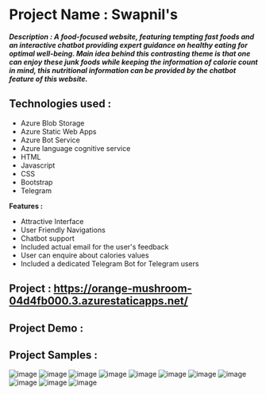 # Project Name : Swapnil's 

_**Description : 
A food-focused website, featuring tempting fast foods and an interactive chatbot providing expert guidance on healthy eating for optimal well-being.
Main idea behind this contrasting theme is that one can enjoy these
junk foods while keeping the information of calorie count in mind, this nutritional information can be provided by the chatbot feature of this website.**_

## Technologies used :
* Azure Blob Storage
* Azure Static Web Apps
* Azure Bot Service
* Azure language cognitive service
* HTML
* Javascript
* CSS
* Bootstrap
* Telegram 

**Features :**

* Attractive Interface
* User Friendly Navigations 
* Chatbot support
* Included actual email for the user's feedback
* User can enquire about calories values
* Included a dedicated Telegram Bot for Telegram users

## Project : https://orange-mushroom-04d4fb000.3.azurestaticapps.net/

## Project Demo : 


## Project Samples : 

![image](https://github.com/swap72/msfrtproject/assets/63197684/c5e6ba7a-31a7-4691-83e7-1c18d7e84668)
![image](https://github.com/swap72/msfrtproject/assets/63197684/36f947d7-e931-4faa-af44-ac61bc22678d)
![image](https://github.com/swap72/msfrtproject/assets/63197684/9f9a4173-156b-452f-8a6d-f21b723caffd)
![image](https://github.com/swap72/msfrtproject/assets/63197684/c3aaf118-3970-49e9-8f89-e639e07983e8)
![image](https://github.com/swap72/msfrtproject/assets/63197684/d46f2594-63a3-41de-bdaf-75aad4364825)
![image](https://github.com/swap72/msfrtproject/assets/63197684/f04c2912-ff40-4ed5-97d7-bf1b0a8ffff3)
![image](https://github.com/swap72/msfrtproject/assets/63197684/537c66b9-149a-4246-88cd-865b74fcfc5c)
![image](https://github.com/swap72/msfrtproject/assets/63197684/73058f7e-79ad-455d-b905-936cfd2bf939)
![image](https://github.com/swap72/msfrtproject/assets/63197684/1d6c5063-73df-4b8c-9dac-3eb010bbf390)
![image](https://github.com/swap72/msfrtproject/assets/63197684/6f7ef7d3-3564-43bd-a714-8ea69f9cdd90)
![image](https://github.com/swap72/msfrtproject/assets/63197684/a4481069-c5b3-4335-b383-1cb319a149a8)
